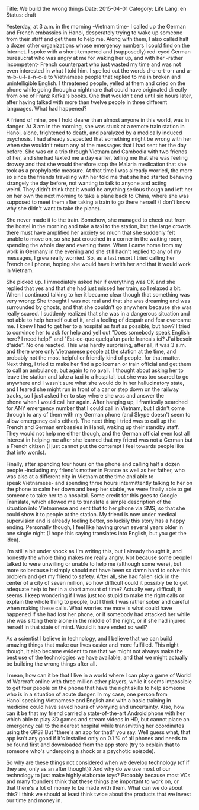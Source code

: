 Title: We build the wrong things
Date: 2015-04-01
Category: Life
Lang: en
Status: draft

Yesterday, at 3 a.m. in the morning -Vietnam time- I called up the German and French embassies in Hanoi, desperately trying to wake up someone from their staff and get them to help me. Along with them, I also called half a dozen other organizations whose emergency numbers I could find on the Internet. I spoke with a short-tempered and (supposedly) red-eyed German bureaucrat who was angry at me for waking her up, and with her -rather incompetent- French counterpart who just wasted my time and was not even interested in what I told him. I spelled out the words d-o-c-t-o-r and a-m-b-u-l-a-n-c-e to Vietnamese people that replied to me in broken and unintelligible English. I threatened people, yelled at them and cried on the phone while going through a nightmare that could have originated directly from one of Franz Kafka's books. One that wouldn't end until six hours later, after having talked with more than twelve people in three different languages. What had happened?

A friend of mine, one I hold dearer than almost anyone in this world, was in danger. At 3 am in the morning, she was stuck at a remote train station in Hanoi, alone, frightened to death, and paralyzed by a medically induced psychosis. I had already suspected that something might be wrong with her when she wouldn't return any of the messages that I had sent her the day before. She was on a trip through Vietnam and Cambodia with two friends of her, and she had texted me a day earlier, telling me that she was feeling drowsy and that she would therefore stop the Malaria medication that she took as a prophylactic measure. At that time I was already worried, the more so since the friends traveling with her told me that she had started behaving strangely the day before, not wanting to talk to anyone and acting weird. They didn't think that it would be anything serious though and left her on her own the next morning to take a plane back to China, where she was supposed to meet them after taking a train to go there herself (I don't know why she didn't want to take the plane).

She never made it to the train. Somehow, she managed to check out from the hostel in the morning and take a taxi to the station, but the large crowds there must have amplified her anxiety so much that she suddenly felt unable to move on, so she just crouched in a corner in the waiting room, spending the whole day and evening there. When I came home from my work in Germany in the evening and she still hadn't replied to any of my messages, I grew really worried. So, as a last resort I tried calling her French cell phone, hoping she would have it with her and that it would work in Vietnam.

She picked up. I immediately asked her if everything was OK and she replied that yes and that she had just missed her train, so I relaxed a bit. When I continued talking to her it became clear though that something was very wrong: She thought I was not real and that she was dreaming and was surrounded by ghosts, and that she couldn't go anywhere because she was really scared. I suddenly realized that she was in a dangerous situation and not able to help herself out of it, and a feeling of despair and fear overcame me. I knew I had to get her to a hospital as fast as possible, but how? I tried to convince her to ask for help and yell out "Does somebody speak English here? I need help!" and "Est-ce-que quelqu'un parle francais ici? J'ai besoin d'aide". No one reacted. This was hardly surprising, after all, it was 3 a.m. and there were only Vietnamese people at the station at the time, and probably not the most helpful or friendly kind of people, for that matter. Next thing, I tried to make her find a policeman or train official and get them to call an ambulance, but again to no avail.  I thought about asking her to leave the station and take a taxi to a hospital, but she was too scared to go anywhere and I wasn't sure what she would do in her hallucinatory state, and I feared she might run in front of a car or step down on the railway tracks, so I just asked her to stay where she was and answer the phone when I would call her again. After hanging up, I frantically searched for ANY emergency number that I could call in Vietnam, but I didn't come through to any of them with my German phone (and Skype doesn't seem to allow emergency calls either). The next thing I tried was to call up the French and German embassies in Hanoi, waking up their standby staff. They would not help me either though, and the German official even lost all interest in helping me after she learned that my friend was not a German but a French citizen (I just cannot put the contempt I feel towards people like that into words).

Finally, after spending four hours on the phone and calling half a dozen people -including my friend's mother in France as well as her father, who was also at a different city in Vietnam at the time and able to speak Vietnamese- and spending three hours intermittently talking to her on the phone to calm her down and keep her stable, we were finally able to get someone to take her to a hospital. Some credit for this goes to Google Translate, which allowed me to translate a simple description of the situation into Vietnamese and sent that to her phone via SMS, so that she could show it to people at the station. My friend is now under medical supervision and is already feeling better, so luckily this story has a happy ending. Personally though, I feel like having grown several years older in one single night (I hope this saying translates into English, but you get the idea).

I'm still a bit under shock as I'm writing this, but I already thought it, and honestly the whole thing makes me really angry. Not because some people I talked to were unwilling or unable to help me (although some were), but more so because it simply should not have been so damn hard to solve this problem and get my friend to safety. After all, she had fallen sick in the center of a city of seven million, so how difficult could it possibly be to get adequate help to her in a short amount of time? Actually very difficult, it seems. I keep wondering if I was just too stupid to make the right calls or explain the whole thing to people, but I think I was rather sober and careful when making these calls. What worries me more is what could have happened if she had lost her phone, or if somebody had attacked her while she was sitting there alone in the middle of the night, or if she had injured herself in that state of mind. Would it have ended so well?

As a scientist I believe in technology, and I believe that we can build amazing things that make our lives easier and more fulfilled. This night though, it also became evident to me that we might not always make the best use of the technologies we have available, and that we might actually be building the wrong things after all.

I mean, how can it be that I live in a world where I can play a game of World of Warcraft online with three million other players, while it seems impossible to get four people on the phone that have the right skills to help someone who is in a situation of acute danger. In my case, one person from Hanoi speaking Vietnamese and English and with a basic training in medicine could have saved hours of worrying and uncertainty. Also, how can it be that my friend carried a state-of-the-art Android phone with her which able to play 3D games and stream videos in HD, but cannot place an emergency call to the nearest hospital while transmitting her coordinates using the GPS? But "there's an app for that!" you say. Well guess what, that app isn't any good if it's installed only on 0.1 % of all phones and needs to be found first and downloaded from the app store (try to explain that to someone who's undergoing a shock or a psychotic episode).

So why are these things not considered when we develop technology (of if they are, only as an after thought)? And why do we use most of our technology to just make highly elaborate toys? Probably because most VCs and many founders think that these things are important to work on, or that there's a lot of money to be made with them. What can we do about this? I think we should at least think twice about the products that we invest our time and money in.